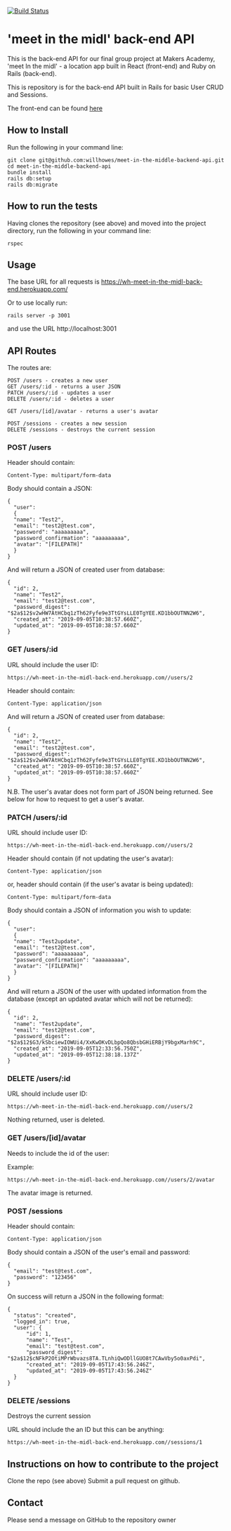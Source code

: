 [![Build Status](https://travis-ci.com/willhowes/meet-in-the-middle-backend-api.svg?branch=master)](https://travis-ci.com/willhowes/meet-in-the-middle-backend-api)

# 'meet in the midl' back-end API

This is the back-end API for our final group project at Makers Academy, 'meet In the midl' - a location app built in React (front-end) and Ruby on Rails (back-end).

This is repository is for the back-end API built in Rails for basic User CRUD and Sessions.

The front-end can be found [here](https://github.com/willhowes/meet-in-the-middle-react-front-end)

## How to Install
Run the following in your command line:
```
git clone git@github.com:willhowes/meet-in-the-middle-backend-api.git
cd meet-in-the-middle-backend-api
bundle install
rails db:setup
rails db:migrate
```

## How to run the tests
Having clones the repository (see above) and moved into the project directory, run the following in your command line:
```
rspec
```

## Usage

The base URL for all requests is https://wh-meet-in-the-midl-back-end.herokuapp.com/

Or to use locally run:

```
rails server -p 3001
```
and use the URL http://localhost:3001

## API Routes

The routes are:

```
POST /users - creates a new user
GET /users/:id - returns a user JSON
PATCH /users/:id - updates a user
DELETE /users/:id - deletes a user

GET /users/[id]/avatar - returns a user's avatar

POST /sessions - creates a new session
DELETE /sessions - destroys the current session
```

### POST /users

Header should contain:

```
Content-Type: multipart/form-data
```

Body should contain a JSON:

```
{
  "user":
  {
  "name": "Test2",
  "email": "test2@test.com",
  "password": "aaaaaaaaa",
  "password_confirmation": "aaaaaaaaa",
  "avatar": "[FILEPATH]"   
  }
}
```
And will return a JSON of created user from database:

```
{
  "id": 2,
  "name": "Test2",
  "email": "test2@test.com",
  "password_digest": "$2a$12$v2wHW7AtHCbq1zTh62Fyfe9e3TtGYsLLE0TgYEE.KD1bbOUTNN2W6",
  "created_at": "2019-09-05T10:38:57.660Z",
  "updated_at": "2019-09-05T10:38:57.660Z"
}
```

### GET /users/:id

URL should include the user ID:

```
https://wh-meet-in-the-midl-back-end.herokuapp.com//users/2
```

Header should contain:

```
Content-Type: application/json
```

And will return a JSON of created user from database:

```
{
  "id": 2,
  "name": "Test2",
  "email": "test2@test.com",
  "password_digest": "$2a$12$v2wHW7AtHCbq1zTh62Fyfe9e3TtGYsLLE0TgYEE.KD1bbOUTNN2W6",
  "created_at": "2019-09-05T10:38:57.660Z",
  "updated_at": "2019-09-05T10:38:57.660Z"
}
```
N.B. The user's avatar does not form part of JSON being returned. See below for how to request to get a user's avatar.

### PATCH /users/:id

URL should include user ID:

```
https://wh-meet-in-the-midl-back-end.herokuapp.com//users/2
```

Header should contain (if not updating the user's avatar):

```
Content-Type: application/json
```
or, header should contain (if the user's avatar is being updated):

```
Content-Type: multipart/form-data
```

Body should contain a JSON of information you wish to update:

```
{
  "user":
  {
  "name": "Test2update",
  "email": "test2@test.com",
  "password": "aaaaaaaaa",
  "password_confirmation": "aaaaaaaaa",
  "avatar": "[FILEPATH]"      
  }
}
```

And will return a JSON of the user with updated information from the database (except an updated avatar which will not be returned):

```
{
  "id": 2,
  "name": "Test2update",
  "email": "test2@test.com",
  "password_digest": "$2a$12$G3/kSbciewIOWUi4/XxKwOKvDLbpQo8QbsbGHiERBjY9bgxMarh9C",
  "created_at": "2019-09-05T12:33:56.750Z",
  "updated_at": "2019-09-05T12:38:18.137Z"
}
```

### DELETE /users/:id

URL should include user ID:

```
https://wh-meet-in-the-midl-back-end.herokuapp.com//users/2
```

Nothing returned, user is deleted.

### GET /users/[id]/avatar

Needs to include the id of the user:

Example:
```
https://wh-meet-in-the-midl-back-end.herokuapp.com//users/2/avatar
```
The avatar image is returned.

### POST /sessions

Header should contain:

```
Content-Type: application/json
```

Body should contain a JSON of the user's email and password:

```
{
  "email": "test@test.com",
  "password": "123456"
}
```

On success will return a JSON in the following format:

```
{
  "status": "created",
  "logged_in": true,
  "user": {
      "id": 1,
      "name": "Test",
      "email": "test@test.com",
      "password_digest": "$2a$12$cNFkP2OtiMPrWbvazs8TA.TLnhiQwODllGUO8t7CAwVby5o0axPdi",
      "created_at": "2019-09-05T17:43:56.246Z",
      "updated_at": "2019-09-05T17:43:56.246Z"
  }
}
```

### DELETE /sessions

Destroys the current session

URL should include the an ID but this can be anything:

```
https://wh-meet-in-the-midl-back-end.herokuapp.com//sessions/1
```

## Instructions on how to contribute to the project
Clone the repo (see above)
Submit a pull request on github.

## Contact
Please send a message on GitHub to the repository owner
